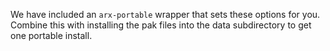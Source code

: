 We have included an `arx-portable` wrapper that sets these options for you. Combine this with installing the pak files into the data subdirectory to get one portable install.